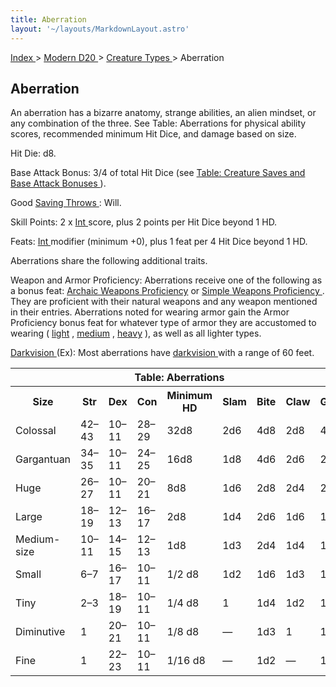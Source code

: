 ```yaml
---
title: Aberration
layout: '~/layouts/MarkdownLayout.astro'
---
```


[ Index ](/) > [ Modern D20 ](/modern.d20.srd) > [ Creature Types ](/modern.d20.srd/creature.types) > Aberration

##  Aberration

An aberration has a bizarre anatomy, strange abilities, an alien mindset, or
any combination of the three. See Table: Aberrations for physical ability
scores, recommended minimum Hit Dice, and damage based on size.

Hit Die: d8.

Base Attack Bonus: 3/4 of total Hit Dice (see [ Table: Creature Saves and Base Attack Bonuses ](/modern.d20.srd/creature.types/index) ).

Good [ Saving Throws ](/modern.d20.srd/basics/saving.throws) : Will.

Skill Points: 2 x [ Int ](/modern.d20.srd/basics/ability.scores) score, plus 2
points per Hit Dice beyond 1 HD.

Feats: [ Int ](/modern.d20.srd/basics/ability.scores) modifier (minimum +0),
plus 1 feat per 4 Hit Dice beyond 1 HD.

Aberrations share the following additional traits.

Weapon and Armor Proficiency: Aberrations receive one of the following as a
bonus feat: [ Archaic Weapons Proficiency](/modern.d20.srd/feats/archaic.weapons.proficiency) or [ Simple Weapons Proficiency ](/modern.d20.srd/feats/simple.weapons.proficiency) . They are
proficient with their natural weapons and any weapon mentioned in their
entries. Aberrations noted for wearing armor gain the Armor Proficiency bonus
feat for whatever type of armor they are accustomed to wearing ( [ light](/modern.d20.srd/feats/armor.proficiency.light) , [ medium](/modern.d20.srd/feats/armor.proficiency.medium) , [ heavy](/modern.d20.srd/feats/armor.proficiency.heavy) ), as well as all lighter
types.

[ Darkvision ](/modern.d20.srd/special.abilities/darkvision) (Ex): Most
aberrations have [ darkvision ](/modern.d20.srd/special.abilities/darkvision)
with a range of 60 feet.


<table> <tr> <th colspan="9"> Table: Aberrations </th> </tr> <tr> <th> Size </th> <th> Str </th> <th> Dex </th> <th> Con </th> <th> Minimum HD </th> <th> Slam </th> <th> Bite </th> <th> Claw </th> <th> Gore </th> </tr> <tr> <td> Colossal </td> <td> 42–43 </td> <td> 10–11 </td> <td> 28–29 </td> <td> 32d8 </td> <td> 2d6 </td> <td> 4d8 </td> <td> 2d8 </td> <td> 4d6 </td> </tr> <tr class="shaded"> <td> Gargantuan </td> <td> 34–35 </td> <td> 10–11 </td> <td> 24–25 </td> <td> 16d8 </td> <td> 1d8 </td> <td> 4d6 </td> <td> 2d6 </td> <td> 2d8 </td> </tr> <tr> <td> Huge </td> <td> 26–27 </td> <td> 10–11 </td> <td> 20–21 </td> <td> 8d8 </td> <td> 1d6 </td> <td> 2d8 </td> <td> 2d4 </td> <td> 2d6 </td> </tr> <tr class="shaded"> <td> Large </td> <td> 18–19 </td> <td> 12–13 </td> <td> 16–17 </td> <td> 2d8 </td> <td> 1d4 </td> <td> 2d6 </td> <td> 1d6 </td> <td> 1d8 </td> </tr> <tr> <td> Medium-size </td> <td> 10–11 </td> <td> 14–15 </td> <td> 12–13 </td> <td> 1d8 </td> <td> 1d3 </td> <td> 2d4 </td> <td> 1d4 </td> <td> 1d6 </td> </tr> <tr class="shaded"> <td> Small </td> <td> 6–7 </td> <td> 16–17 </td> <td> 10–11 </td> <td> 1/2 d8 </td> <td> 1d2 </td> <td> 1d6 </td> <td> 1d3 </td> <td> 1d4 </td> </tr> <tr> <td> Tiny </td> <td> 2–3 </td> <td> 18–19 </td> <td> 10–11 </td> <td> 1/4 d8 </td> <td> 1 </td> <td> 1d4 </td> <td> 1d2 </td> <td> 1d3 </td> </tr> <tr class="shaded"> <td> Diminutive </td> <td> 1 </td> <td> 20–21 </td> <td> 10–11 </td> <td> 1/8 d8 </td> <td> — </td> <td> 1d3 </td> <td> 1 </td> <td> 1d2 </td> </tr> <tr> <td> Fine </td> <td> 1 </td> <td> 22–23 </td> <td> 10–11 </td> <td> 1/16 d8 </td> <td> — </td> <td> 1d2 </td> <td> — </td> <td> 1 </td> </tr> </table>



